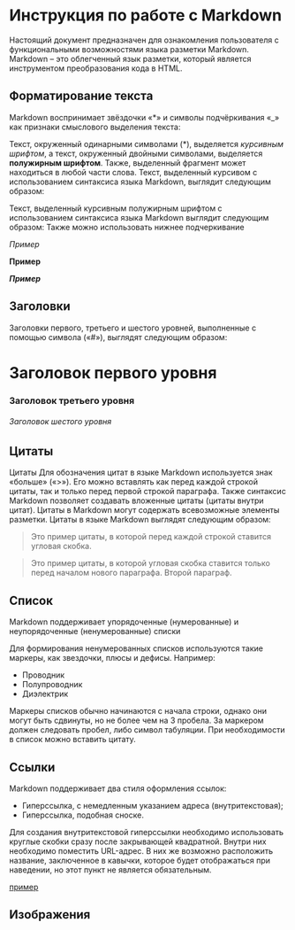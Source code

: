 # Инструкция по работе с Markdown
Настоящий документ предназначен для ознакомления пользователя с функциональными возможностями языка разметки Markdown. Markdown – это облегченный язык разметки, который является инструментом преобразования кода в HTML.

## Форматирование текста

Markdown воспринимает звёздочки «*» и символы подчёркивания «_» как признаки смыслового выделения текста:

Текст, окруженный одинарными символами (*), выделяется *курсивным шрифтом*, а текст, окруженный двойными символами, выделяется **полужирным шрифтом**. Также, выделенный фрагмент может находиться в любой части слова. Текст, выделенный курсивом с использованием синтаксиса языка Markdown, выглядит следующим образом:

Текст, выделенный курсивным полужирным шрифтом с использованием синтаксиса языка Markdown выглядит следующим образом:
Также можно использовать нижнее подчеркивание

_Пример_

__Пример__

___Пример___  


## Заголовки

Заголовки первого, третьего и шестого уровней, выполненные с помощью символа («#»), выглядят следующим образом:

#  Заголовок первого уровня
### Заголовок третьего уровня
###### Заголовок шестого уровня


## Цитаты
Цитаты
Для обозначения цитат в языке Markdown используется знак «больше» («>»). Его можно вставлять как перед каждой строкой цитаты, так и только перед первой строкой параграфа. Также синтаксис Markdown позволяет создавать вложенные цитаты (цитаты внутри цитат). Цитаты в Markdown могут содержать всевозможные элементы разметки. Цитаты в языке Markdown выглядят следующим образом:

>Это пример цитаты,
>в которой перед каждой строкой
>ставится угловая скобка.

>Это пример цитаты,
в которой угловая скобка
ставится только перед началом нового параграфа.
>Второй параграф.

## Список

Markdown поддерживает упорядоченные (нумерованные) и неупорядоченные (ненумерованные) списки

Для формирования ненумерованных списков используются такие маркеры, как звездочки, плюсы и дефисы. Например:
* Проводник
* Полупроводник
* Диэлектрик

Маркеры списков обычно начинаются с начала строки, однако они могут быть сдвинуты, но не более чем на 3 пробела. За маркером должен следовать пробел, либо символ табуляции. При необходимости в список можно вставить цитату.




## Ссылки
Markdown поддерживает два стиля оформления ссылок:

- Гиперссылка, с немедленным указанием адреса (внутритекстовая);
- Гиперссылка, подобная сноске.

Для создания внутритекстовой гиперссылки необходимо использовать круглые скобки сразу после закрывающей квадратной. Внутри них необходимо поместить URL-адрес. В них же возможно расположить название, заключенное в кавычки, которое будет отображаться при наведении, но этот пункт не является обязательным.

  [пример](http://example.com/ "Необязательная подсказка")

  ## Изображения


  
